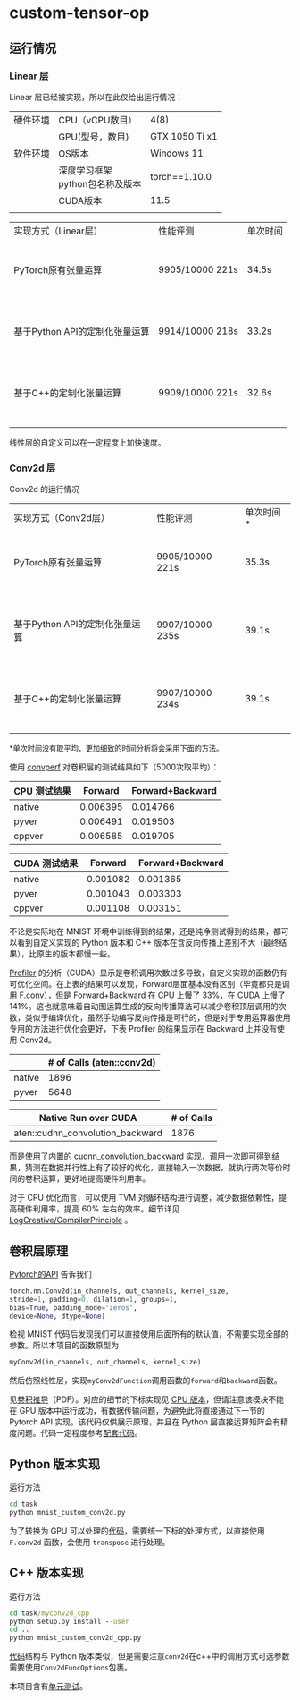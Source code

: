 # custom-tensor-op


## 运行情况

### Linear 层

Linear 层已经被实现，所以在此仅给出运行情况：

||||
|--------|--------------|--------------------------|
|硬件环境|CPU（vCPU数目）|4(8)|
||GPU(型号，数目)| GTX 1050 Ti x1|
|软件环境|OS版本|Windows 11|
||深度学习框架<br>python包名称及版本|torch==1.10.0|
||CUDA版本|11.5|
||||

||||
|---------------|---------------------------|-----|
| 实现方式（Linear层）| 性能评测 | 单次时间 |
|<br/> <br/>PyTorch原有张量运算<br/> <br/>&nbsp;| 9905/10000 221s | 34.5s |
|<br/> <br/>基于Python API的定制化张量运算<br/> <br/>&nbsp;|9914/10000  218s| 33.2s |
|<br/> <br/>基于C++的定制化张量运算<br/> <br/>&nbsp;|9909/10000 221s| 32.6s |
||||

线性层的自定义可以在一定程度上加快速度。

### Conv2d 层

Conv2d 的运行情况

||||
|---------------|---------------------------|---|
| 实现方式（Conv2d层）| 性能评测 | 单次时间* |
|<br/> <br/>PyTorch原有张量运算<br/> <br/>&nbsp;|9905/10000 221s| 35.3s |
|<br/> <br/>基于Python API的定制化张量运算<br/> <br/>&nbsp;|9907/10000  235s| 39.1s |
|<br/> <br/>基于C++的定制化张量运算<br/> <br/>&nbsp;|9907/10000 234s| 39.1s |
|||||

<div style="font-size: small">*单次时间没有取平均，更加细致的时间分析将会采用下面的方法。</div>

使用 [convperf](task/convperf.py) 对卷积层的测试结果如下（5000次取平均）：

|CPU 测试结果 |              Forward     |    Forward+Backward|
|---|---|---|
|native  | 0.006395 |    0.014766 |
|pyver   | 0.006491 |    0.019503 |
|cppver  | 0.006585 |    0.019705 |


|CUDA 测试结果 |               Forward   |      Forward+Backward|
|---|---|---|
|native |  0.001082  | 0.001365 |
|pyver  |  0.001043  | 0.003303 |
|cppver |  0.001108  | 0.003151 |

不论是实际地在 MNIST 环境中训练得到的结果，还是纯净测试得到的结果，都可以看到自定义实现的 Python 版本和 C++ 版本在含反向传播上差别不大（最终结果），比原生的版本都慢一些。

[Profiler](task/mnist_conv_benchmark.py) 的分析（CUDA）显示是卷积调用次数过多导致，自定义实现的函数仍有可优化空间。在上表的结果可以发现，Forward层面基本没有区别（毕竟都只是调用 F.conv），但是 Forward+Backward 在 CPU 上慢了 33%，在 CUDA 上慢了 141%。这也就意味着自动图运算生成的反向传播算法可以减少卷积顶层调用的次数，类似于编译优化，虽然手动编写反向传播是可行的，但是对于专用运算器使用专用的方法进行优化会更好，下表 Profiler 的结果显示在 Backward 上并没有使用 Conv2d。

||# of Calls (aten::conv2d)|
|--|--|
|native|1896|
|pyver|5648|

|Native Run over CUDA| # of Calls |
|--|--|
| aten::cudnn_convolution_backward | 1876 |

而是使用了内置的 cudnn_convolution_backward 实现，调用一次即可得到结果，猜测在数据并行性上有了较好的优化，直接输入一次数据，就执行两次等价时间的卷积运算，更好地提高硬件利用率。

对于 CPU 优化而言，可以使用 TVM 对循环结构进行调整，减少数据依赖性，提高硬件利用率，提高 60% 左右的效率。细节详见 [LogCreative/CompilerPrinciple](https://github.com/LogCreative/CompilerPrinciple) 。

## 卷积层原理

[Pytorch的API](https://pytorch.org/docs/master/generated/torch.nn.Conv2d.html#torch.nn.Conv2d) 告诉我们
```python
torch.nn.Conv2d(in_channels, out_channels, kernel_size, 
stride=1, padding=0, dilation=1, groups=1, 
bias=True, padding_mode='zeros', 
device=None, dtype=None)
```
检视 MNIST 代码后发现我们可以直接使用后面所有的默认值，不需要实现全部的参数。所以本项目的函数原型为
```python
myConv2d(in_channels, out_channels, kernel_size)
```

然后仿照线性层，实现`myConv2dFunction`调用函数的`forward`和`backward`函数。

见[卷积推导](https://logcreative.github.io/custom-tensor-op/img/conv.pdf)（PDF）。对应的细节的下标实现见 [CPU 版本](task/custom_conv2d_cpu.py)，但请注意该模块不能在 GPU 版本中运行成功，有数据传输问题，为避免此将直接通过下一节的 Pytorch API 实现。该代码仅供展示原理，并且在 Python 层直接运算矩阵会有精度问题。代码一定程度参考[配套代码](https://github.com/microsoft/ai-edu/blob/master/%E5%9F%BA%E7%A1%80%E6%95%99%E7%A8%8B/A2-%E7%A5%9E%E7%BB%8F%E7%BD%91%E7%BB%9C%E5%9F%BA%E6%9C%AC%E5%8E%9F%E7%90%86/%E7%AC%AC8%E6%AD%A5%20-%20%E5%8D%B7%E7%A7%AF%E7%A5%9E%E7%BB%8F%E7%BD%91%E7%BB%9C/src/ch17-CNNBasic/MiniFramework/ConvLayer.py)。

## Python 版本实现

运行方法

```cmd
cd task
python mnist_custom_conv2d.py
```

为了转换为 GPU 可以处理的[代码](task/custom_conv2d.py)，需要统一下标的处理方式，以直接使用 `F.conv2d` 函数，会使用 `transpose` 进行处理。

## C++ 版本实现

运行方法

```cmd
cd task/myconv2d_cpp
python setup.py install --user
cd ..
python mnist_custom_conv2d_cpp.py
```

[代码](task/myconv2d_cpp/myconv2d.cpp)结构与 Python 版本类似，但是需要注意`conv2d`在c++中的调用方式可选参数需要使用`Conv2dFuncOptions`包裹。

本项目含有[单元测试](task/convtest.py)。